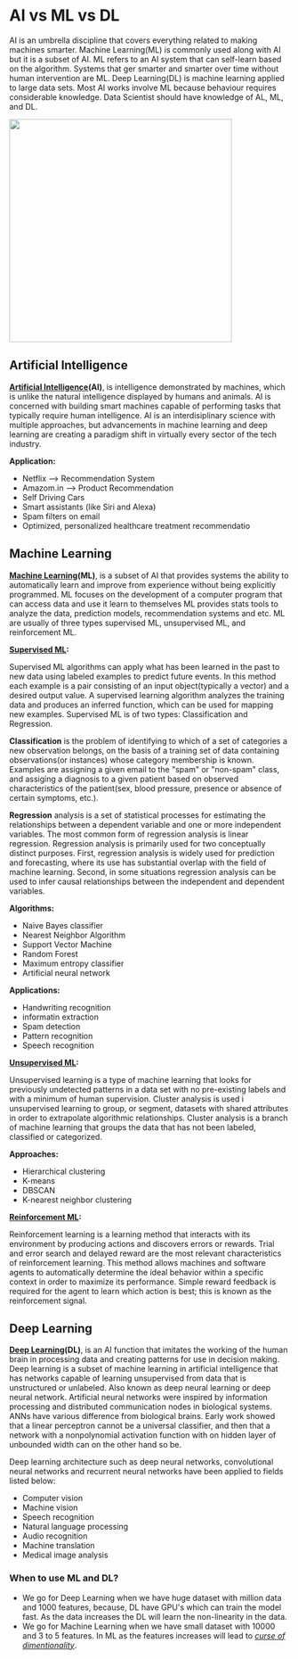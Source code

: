 # AI vs ML vs DL

AI is an umbrella discipline that covers everything related to making machines smarter. Machine Learning(ML) is commonly used along with AI but it is a subset of AI. ML refers to an AI system that can self-learn based on the algorithm. Systems that ger smarter and smarter over time without human intervention are ML. Deep Learning(DL) is machine learning applied to large data sets. Most AI works involve ML because behaviour requires considerable knowledge. Data Scientist should have knowledge of AL, ML, and DL.

<img src="https://upload.wikimedia.org/wikipedia/commons/b/bb/AI-ML-DL.svg" width="400" height="400"/>


## Artificial Intelligence 

**[Artificial Intelligence](https://en.wikipedia.org/wiki/Artificial_intelligence)(AI)**, is intelligence demonstrated by machines, which is unlike the natural intelligence displayed by humans and animals. AI is concerned with building smart machines capable of performing tasks that typically require human intelligence. AI is an interdisiplinary science with multiple approaches, but advancements in machine learning and deep learning are creating a paradigm shift in virtually every sector of the tech industry. 

**Application:**
  * Netflix    --> Recommendation System
  * Amazom.in  --> Product Recommendation
  * Self Driving Cars
  * Smart assistants (like Siri and Alexa)
  * Spam filters on email
  * Optimized, personalized healthcare treatment recommendatio

## Machine Learning

**[Machine Learning](https://en.wikipedia.org/wiki/Machine_learning)(ML)**, is a  subset of AI that provides systems the ability to automatically learn and improve from experience without being explicitly programmed. ML focuses on the development of a computer program that can access data and use it learn to themselves ML provides stats tools to analyze the data, prediction models, recommendation systems and etc. ML are usually of three types
supervised ML, unsupervised ML, and reinforcement ML.
 
**[Supervised ML](https://en.wikipedia.org/wiki/Machine_learning):**
 
Supervised ML algorithms can apply what has been learned in the past to new data using labeled examples to predict future events. In this method each example is a pair consisting of an input object(typically a vector) and a desired output value. A supervised learning algorithm analyzes the training data and produces an inferred function, which can be used for mapping new examples. Supervised ML is of two types: Classification and Regression.

**Classification** is the problem of identifying to which of a set of categories a new observation belongs, on the basis of a training set of data containing observations(or instances) whose category membership is known. Examples are assigning a given email to the "spam" or "non-spam" class, and assiging a diagnosis to a given patient based on observed characteristics of the patient(sex, blood pressure, presence or absence of certain symptoms, etc.).

**Regression** analysis is a set of statistical processes for estimating the relationships between a dependent variable and one or more independent variables. The most common form of regression analysis is linear regression. Regression analysis is primarily used for two conceptually distinct purposes. First, regression analysis is widely used for prediction and forecasting, where its use has substantial overlap with the field of machine learning. Second, in some situations regression analysis can be used to infer causal relationships between the independent and dependent variables.

**Algorithms:**
 * Naive Bayes classifier
 * Nearest Neighbor Algorithm
 * Support Vector Machine
 * Random Forest
 * Maximum entropy classifier
 * Artificial neural network

**Applications:**
 * Handwriting recognition
 * informatin extraction
 * Spam detection
 * Pattern recognition
 * Speech recognition

**[Unsupervised ML](https://en.wikipedia.org/wiki/Unsupervised_learning):**

Unsupervised learning is a type of machine learning that looks for previously undetected patterns in a data set with no pre-existing labels and with a minimum of human supervision. Cluster analysis is used i unsupervised learning to group, or segment, datasets with shared attributes in order to extrapolate algorithmic relationships. Cluster analysis is a branch of machine learning that groups the data that has not been labeled, classified or categorized. 

**Approaches:**
 * Hierarchical clustering
 * K-means
 * DBSCAN
 * K-nearest neighbor clustering 

**[Reinforcement ML](https://en.wikipedia.org/wiki/Reinforcement_learning):**

Reinforcement learning is a learning method that interacts with its environment by producing actions and discovers errors or rewards. Trial and error search and delayed reward are the most relevant characteristics of reinforcement learning. This method allows machines and software agents to automatically determine the ideal behavior within a specific context in order to maximize its performance. Simple reward feedback is required for the agent to learn which action is best; this is known as the reinforcement signal.

## Deep Learning

**[Deep Learning](https://en.wikipedia.org/wiki/Deep_learning)(DL)**, is an AI function that imitates the working of the human brain in processing data and creating patterns for use in decision making. Deep learning is a subset of machine learning in artificial intelligence that has networks capable of learning unsupervised from data that is unstructured or unlabeled. Also known as deep neural learning or deep neural network. Artificial neural networks were inspired by information processing and distributed communication nodes in biological systems. ANNs have various difference from biological brains. Early work showed that a linear perceptron cannot be a universal classifier, and then that a network with a nonpolynomial activation function with on hidden layer of unbounded width can on the other hand so be. 

Deep learning architecture such as deep neural networks, convolutional neural networks and recurrent neural networks have been applied to fields listed below:
 * Computer vision
 * Machine vision
 * Speech recognition
 * Natural language processing
 * Audio recognition
 * Machine translation
 * Medical image analysis
 
### When to use ML and DL?

 * We go for Deep Learning  when we have huge dataset with million data and 1000 features, because, DL have GPU's which can train the model fast. As the data increases the DL will learn the non-linearity in the data. 
 * We go for Machine Learning when we have small dataset with 10000 and 3 to 5 features. In ML as the features increases will lead to *[curse of dimentionality](https://en.wikipedia.org/wiki/Curse_of_dimensionality)*. 
 

 
 
